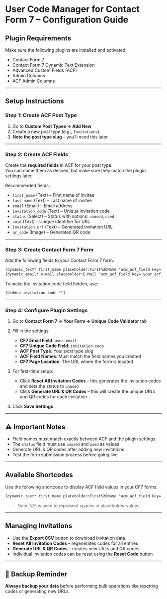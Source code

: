 # User Code Manager for Contact Form 7 – Configuration Guide

## Plugin Requirements

Make sure the following plugins are installed and activated:

- Contact Form 7  
- Contact Form 7 Dynamic Text Extension  
- Advanced Custom Fields (ACF)  
- Admin Columns  
- ACF Admin Columns  

---

## Setup Instructions

### Step 1: Create ACF Post Type

1. Go to **Custom Post Types → Add New**  
2. Create a new post type (e.g., `Invitations`)  
3. **Note the post type slug** – you'll need this later  

---

### Step 2: Create ACF Fields

Create the **required fields** in ACF for your post type.  
You can name them as desired, but make sure they match the plugin settings later.

Recommended fields:

- `first_name` (Text) – First name of invitee  
- `last_name` (Text) – Last name of invitee  
- `email` (Email) – Email address  
- `invitation_code` (Text) – Unique invitation code  
- `status` (Select) – Status with options: `unused`, `used`  
- `uuid` (Text) – Unique identifier for URL  
- `invitation_url` (Text) – Generated invitation URL  
- `qr_code` (Image) – Generated QR code  

---

### Step 3: Create Contact Form 7 Form

Add the following fields to your Contact Form 7 form:

```html
[dynamic_text* first_name placeholder:First%20Name "ucm_acf_field key='your_acf_field_name'"]
[dynamic_email* e-mail placeholder:E-Mail "ucm_acf_field key='your_acf_email_field_name'"]
```

To make the invitation code field hidden, use:

```html
[hidden invitation-code ""]
```

---

### Step 4: Configure Plugin Settings

1. Go to **Contact Form 7 → Your Form → Unique Code Validator** tab  
2. Fill in the settings:

    - **CF7 Email Field**: `user-email`  
    - **CF7 Unique Code Field**: `invitation-code`  
    - **ACF Post Type**: Your post type slug  
    - **ACF Field Names**: Must match the field names you created  
    - **CF7 Page Location**: The URL where the form is located  

3. For first-time setup:

    - Click **Reset All Invitation Codes** – this generates the invitation codes and sets the status to `unused`  
    - Click **Generate URL & QR Codes** – this will create the unique URLs and QR codes for each invitation  

4. Click **Save Settings**

---

## ⚠️ Important Notes

- Field names must match exactly between ACF and the plugin settings  
- The `status` field must use `unused` and `used` as values  
- Generate URL & QR codes after adding new invitations  
- Test the form submission process before going live  

---

## Available Shortcodes

Use the following shortcode to display ACF field values in your CF7 forms:

```html
[dynamic_text* first_name placeholder:First%20Name "ucm_acf_field key='your_acf_field_name'"]
```

> Note: `%20` is used to represent spaces in placeholder values.

---

## Managing Invitations

- Use the **Export CSV** button to download invitation data  
- **Reset All Invitation Codes** – regenerates codes for all entries  
- **Generate URL & QR Codes** – creates new URLs and QR codes  
- Individual invitation codes can be reset using the **Reset Code** button  

---

## 🔁 Backup Reminder

**Always backup your data** before performing bulk operations like resetting codes or generating new URLs.
